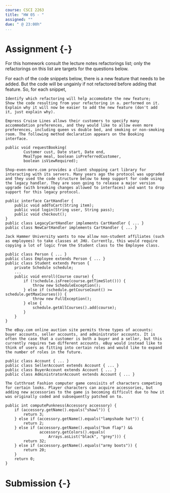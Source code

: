 ```yaml
---
course: CSCI 2263
title: "HW 05 - "
assigned: ""
due: " @ 23:00h"
...
```


# Assignment {-}

For this homework consult the lecture notes refactorings list; only the refactorings on this list are targets for the questions below.

For each of the code snippets below, there is a new feature that needs to be added. But the code will be ungainly if not refactored before adding that feature. So, for each snippet,

    Identify which refactoring will help accomodate the new feature;
    Show the code resulting from your refactoring in a. performed on it.
    Explain why it will now be easier to add the new feature (don't add it, just explain why).

    Empress Cruise Lines allows their customers to specify many accommodation preferences, and they would like to allow even more preferences, including queen vs double bed, and smoking or non-smoking room. The following method declaration appears on the Booking interface.

    public void requestBooking(
            Customer cust, Date start, Date end,
            MealType meal, boolean isPreferredCustomer,
            boolean isViewRequired);

    Shop-even-more.com provides a client shopping cart library for interacting with its servers. Many years ago the protocol was upgraded and they used the code structure below to keep support for code using the legacy handler. They are soon going to release a major version upgrade (with breaking changes allowed to interfaces) and want to drop support for this legacy protocol.

    public interface CartHandler {
        public void addToCart(String item);
        public void login(String user, String pass);
        public void checkout();
    }
    public class LegacyCartHandler implements CartHandler { ... }
    public class NewCartHandler implements CartHandler { ... }

    Jack Hammer University wants to now allow non-student affiliates (such as employees) to take classes at JHU. Currently, this would require copying a lot of logic from the Student class to the Employee class.

    public class Person { ... }
    public class Employee extends Person { ... }
    public class Student extends Person {
        private Schedule schedule;
        ...
        public void enroll(Course course) {
            if (!schedule.isFree(course.getTimeSlot())) {
                throw new ScheduleException();
            } else if (schedule.getCourseCount() >= schedule.getMaxCourses()) {
                throw new FullException();
            } else {
                schedule.getAllCourses().add(course);
            }
        }
    }

    The eBuy.com online auction site permits three types of accounts: buyer accounts, seller accounts, and administrator accounts. It is often the case that a customer is both a buyer and a seller, but this currently requires two different accounts. eBuy would instead like to think of users as fitting into certain roles and would like to expand the number of roles in the future.

    public class Account { ... }
    public class SellerAccount extends Account { ... }
    public class BuyerAccount extends Account { ... }
    public class AdministratorAccount extends Account { ... }

    The Cutthroat Fashion computer game consisits of characters competing for certain looks. Player characters can acquire accessories, but adding new accessories to the game is becoming difficult due to how it was originally coded and subsequently patched on to.

    public int computePunkness(Accessory accessory) {
        if (accessory.getName().equals("shawl")) {
            return 3;
        } else if (accessory.getName().equals("lampshade hat")) {
            return 2;
        } else if (accessory.getName().equals("bum flap") &&
                   accessory.getColors().equals(
                       Arrays.asList("black", "grey"))) {
            return 32;
        } else if (accessory.getName().equals("army boots")) {
            return 20;
        }
        return 0;
    }



# Submission {-}
